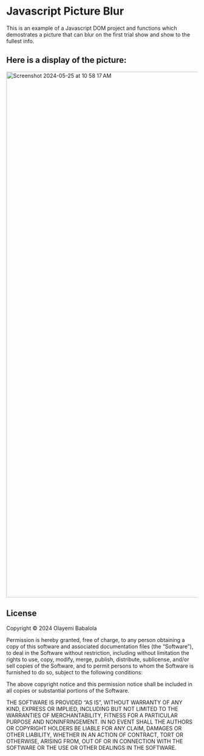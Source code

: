 # Javascript Picture Blur
This is an example of a Javascript DOM project and functions which demostrates a picture that can blur on the first trial show and show to the fullest info.

## Here is a display of the picture:
<img width="1381" alt="Screenshot 2024-05-25 at 10 58 17 AM" src="https://github.com/Yemi-Babs/Javascript/assets/167694952/4fa5a646-834f-4e6a-99ca-5a090867d085">

## License

Copyright © 2024 Olayemi Babalola

Permission is hereby granted, free of charge, to any person obtaining a copy of this software and associated documentation files (the “Software”), to deal in the Software without restriction, including without limitation the rights to use, copy, modify, merge, publish, distribute, sublicense, and/or sell copies of the Software, and to permit persons to whom the Software is furnished to do so, subject to the following conditions:

The above copyright notice and this permission notice shall be included in all copies or substantial portions of the Software.

THE SOFTWARE IS PROVIDED “AS IS”, WITHOUT WARRANTY OF ANY KIND, EXPRESS OR IMPLIED, INCLUDING BUT NOT LIMITED TO THE WARRANTIES OF MERCHANTABILITY, FITNESS FOR A PARTICULAR PURPOSE AND NONINFRINGEMENT. IN NO EVENT SHALL THE AUTHORS OR COPYRIGHT HOLDERS BE LIABLE FOR ANY CLAIM, DAMAGES OR OTHER LIABILITY, WHETHER IN AN ACTION OF CONTRACT, TORT OR OTHERWISE, ARISING FROM, OUT OF OR IN CONNECTION WITH THE SOFTWARE OR THE USE OR OTHER DEALINGS IN THE SOFTWARE.
